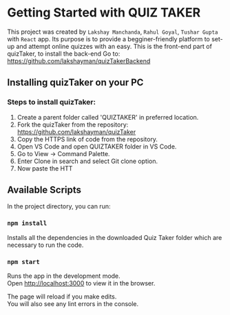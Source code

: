 # Getting Started with QUIZ TAKER

This project was created by `Lakshay Manchanda`, `Rahul Goyal`, `Tushar Gupta` 
with `React` app. Its purpose is to provide a begginer-friendly platform to set-up and attempt
online quizzes with an easy. This is the front-end part of quizTaker, to install the back-end
Go to: https://github.com/lakshayman/quizTakerBackend

## Installing quizTaker on your PC

### Steps to install quizTaker:
1) Create a parent folder called 'QUIZTAKER' in preferred location.
2) Fork the quizTaker from the repository: https://github.com/lakshayman/quizTaker
3) Copy the HTTPS link of code from the repository.
4) Open VS Code and open QUIZTAKER folder in VS Code.
5) Go to View -> Command Palette.
6) Enter Clone in search and select Git clone option.
7) Now paste the HTT 

## Available Scripts

In the project directory, you can run:

### `npm install`

Installs all the dependencies in the downloaded Quiz Taker folder which are
necessary to run the code.

### `npm start`

Runs the app in the development mode.\
Open [http://localhost:3000](http://localhost:3000) to view it in the browser.

The page will reload if you make edits.\
You will also see any lint errors in the console.
